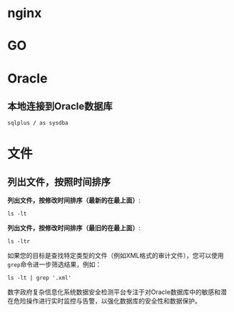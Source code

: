 # nginx


# GO


# Oracle
## 本地连接到Oracle数据库
```
sqlplus / as sysdba
```

# 文件
## 列出文件，按照时间排序
**列出文件，按修改时间排序（最新的在最上面）**:
```
ls -lt
```
**列出文件，按修改时间排序（最旧的在最上面）**:
```
ls -ltr
```
如果您的目标是查找特定类型的文件（例如XML格式的审计文件），您可以使用`grep`命令进一步筛选结果，例如：
```
ls -lt | grep '.xml'
```

数字政府复杂信息化系统数据安全检测平台专注于对Oracle数据库中的敏感和潜在危险操作进行实时监控与告警，以强化数据库的安全性和数据保护。